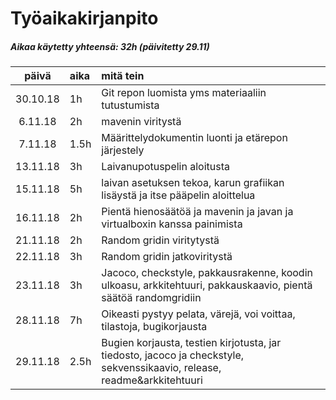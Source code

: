 # Työaikakirjanpito
##### Aikaa käytetty yhteensä: 32h (päivitetty 29.11)

| päivä | aika | mitä tein  |
| :----:|:-----| :-----|
| 30.10.18|1h|Git repon luomista yms materiaaliin tutustumista|
|6.11.18|2h |mavenin viritystä|
|7.11.18|1.5h| Määrittelydokumentin luonti ja etärepon järjestely|
|13.11.18|3h|Laivanupotuspelin aloitusta|
|15.11.18|5h|laivan asetuksen tekoa, karun grafiikan lisäystä ja itse pääpelin aloittelua|
|16.11.18|2h|Pientä hienosäätöä ja mavenin ja javan ja virtualboxin kanssa painimista|
|21.11.18|2h|Random gridin viritytystä|
|22.11.18|3h|Random gridin jatkoviritystä|
|23.11.18|3h|Jacoco, checkstyle, pakkausrakenne, koodin ulkoasu, arkkitehtuuri, pakkauskaavio, pientä säätöä randomgridiin|
|28.11.18|7h|Oikeasti pystyy pelata, värejä, voi voittaa, tilastoja, bugikorjausta|
|29.11.18|2.5h|Bugien korjausta, testien kirjotusta, jar tiedosto, jacoco ja checkstyle, sekvenssikaavio, release, readme&arkkitehtuuri|
